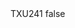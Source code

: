 <?xml version="1.0" encoding="UTF-8"?>
<CustomMetadata xmlns="http://soap.sforce.com/2006/04/metadata">
    <label>TXU241</label>
    <protected>false</protected>
</CustomMetadata>
